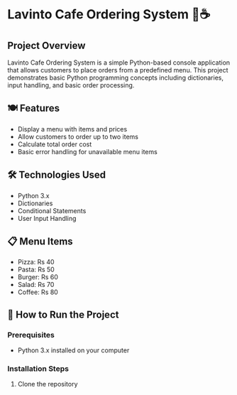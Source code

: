 # Lavinto Cafe Ordering System 🍕☕

## Project Overview
Lavinto Cafe Ordering System is a simple Python-based console application that allows customers to place orders from a predefined menu. This project demonstrates basic Python programming concepts including dictionaries, input handling, and basic order processing.

## 🍽️ Features
- Display a menu with items and prices
- Allow customers to order up to two items
- Calculate total order cost
- Basic error handling for unavailable menu items

## 🛠️ Technologies Used
- Python 3.x
- Dictionaries
- Conditional Statements
- User Input Handling

## 📋 Menu Items
- Pizza: Rs 40
- Pasta: Rs 50
- Burger: Rs 60
- Salad: Rs 70
- Coffee: Rs 80

## 🚀 How to Run the Project
### Prerequisites
- Python 3.x installed on your computer

### Installation Steps
1. Clone the repository